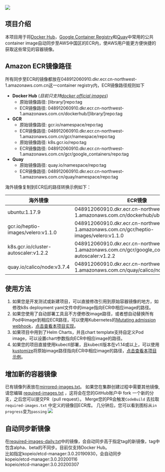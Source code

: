 ![](https://codebuild.ap-northeast-1.amazonaws.com/badges?uuid=eyJlbmNyeXB0ZWREYXRhIjoicjlSNndlSGg4ZkJPQXF0Z1hIQnJIaFZES2VvN2tmUllKTjNEemJGeDVKZU5UUUt5eWdWT0Jrd0NZc2xweHROZFV1dEdXNmJLOVZmUGF1Tnl3ZmRSd1ZBPSIsIml2UGFyYW1ldGVyU3BlYyI6Ik5rNkxrdTZnR21GLzl4YzkiLCJtYXRlcmlhbFNldFNlcmlhbCI6MX0%3D&branch=master)


## 项目介绍
本项目用于将[Docker Hub](https://hub.docker.com/)，[Google Container Registry](https://console.cloud.google.com/gcr/images/google-containers/GLOBAL?pli=1)和[Quay](https://quay.io/search)中常用的公共container image自动同步至AWS中国区的ECR内，使AWS用户能更方便快捷的获取这些常见的容器镜像。

## Amazon ECR镜像路径
所有同步至ECR的镜像都放在048912060910.dkr.ecr.cn-northwest-1.amazonaws.com.cn这一container registry内，ECR镜像路径规则如下
* **Docker Hub** (*目前只支持[docker official images](https://github.com/docker-library/official-images)*)
    * 原始镜像路径: [library/]repo:tag
    * ECR镜像路径: 048912060910.dkr.ecr.cn-northwest-1.amazonaws.com.cn/dockerhub/[library/]repo:tag
* **GCR**
    * 原始镜像路径: gcr.io/namespace/repo:tag
    * ECR镜像路径: 048912060910.dkr.ecr.cn-northwest-1.amazonaws.com.cn/gcr/namespace/repo:tag
    * 原始镜像路径: k8s.gcr.io/repo:tag
    * ECR镜像路径: 048912060910.dkr.ecr.cn-northwest-1.amazonaws.com.cn/gcr/google_containers/repo:tag
* **Quay**
    * 原始镜像路径: quay.io/namespace/repo:tag
    * ECR镜像路径: 048912060910.dkr.ecr.cn-northwest-1.amazonaws.com.cn/quay/namespace/repo:tag 

海外镜像复制到ECR后的路径转换示例如下：

| 海外镜像         | ECR镜像  |
|------------    |---------|
| ubuntu:1.17.9  | 048912060910.dkr.ecr.cn-northwest-1.amazonaws.com.cn/dockerhub/ubuntu:1.17.9 |
| gcr.io/heptio-images/velero:v1.1.0 | 048912060910.dkr.ecr.cn-northwest-1.amazonaws.com.cn/gcr/heptio-images/velero:v1.1.0 |
| k8s.gcr.io/cluster-autoscaler:v1.2.2 | 048912060910.dkr.ecr.cn-northwest-1.amazonaws.com.cn/gcr/google_containers/cluster-autoscaler:v1.2.2 |
| quay.io/calico/node:v3.7.4 | 048912060910.dkr.ecr.cn-northwest-1.amazonaws.com.cn/quay/calico/node:v3.7.4 |

## 使用方法
1. 如果您是开发测试或新建项目，可以直接修改引用到原始容器镜像的地方，如修改k8s deployment yaml文件中的image指向ECR中相应image的路径。
2. 如果您使用了自动部署工具且不方便修改image路径，或者想自动替换所有Pod中image到相应ECR路径，可以使用Kubernetes的[Mutating admission webhook](https://kubernetes.io/docs/reference/access-authn-authz/admission-controllers/#mutatingadmissionwebhook)，[点击查看本项目实现](webhook/README.md)。
3. 如果项目中用到了Helm Charts，并且chart template支持自定义Pod image，可以设置chart参数指向ECR中相应image的路径。
4. 如果您的项目直接使用kubectl部署，且kubectl版本在v1.14或以上，可以使用[kustomize](https://kubernetes.io/docs/tasks/manage-kubernetes-objects/kustomization/)将原始image路径指向ECR中相应image的路径，[点击查看本项目示例](kustomize/README.md)。

## 增加新的容器镜像
已有镜像列表放在[mirrored-images.txt](./mirror/mirrored-images.txt)。 
如果您在集群创建过程中需要其他镜像, 请您编辑 [required-images.txt](./mirror/required-images.txt) ，这将会在您的GitHub账户中 fork 一个新的分支，之后您可以提交PR（pull request）。 Merge您的PR会触发`CodeBuild` 去拉取 `required-images.txt` 中定义的镜像回ECR库。 几分钟后，您可以看到图标从`in progress`变为`passing`
![](https://codebuild.ap-northeast-1.amazonaws.com/badges?uuid=eyJlbmNyeXB0ZWREYXRhIjoicjlSNndlSGg4ZkJPQXF0Z1hIQnJIaFZES2VvN2tmUllKTjNEemJGeDVKZU5UUUt5eWdWT0Jrd0NZc2xweHROZFV1dEdXNmJLOVZmUGF1Tnl3ZmRSd1ZBPSIsIml2UGFyYW1ldGVyU3BlYyI6Ik5rNkxrdTZnR21GLzl4YzkiLCJtYXRlcmlhbFNldFNlcmlhbCI6MX0%3D&branch=master)

## 自动同步新镜像
在[required-images-daily.txt](./mirror/required-images-daily.txt)中的镜像，会自动同步高于指定tag的新镜像，tag中包含alpha、beta的不同步。目前仅支持Docker Hub。  
比如指定kopeio/etcd-manager:3.0.20190930，会自动同步  
kopeio/etcd-manager:3.0.20200116  
kopeio/etcd-manager:3.0.20200307  